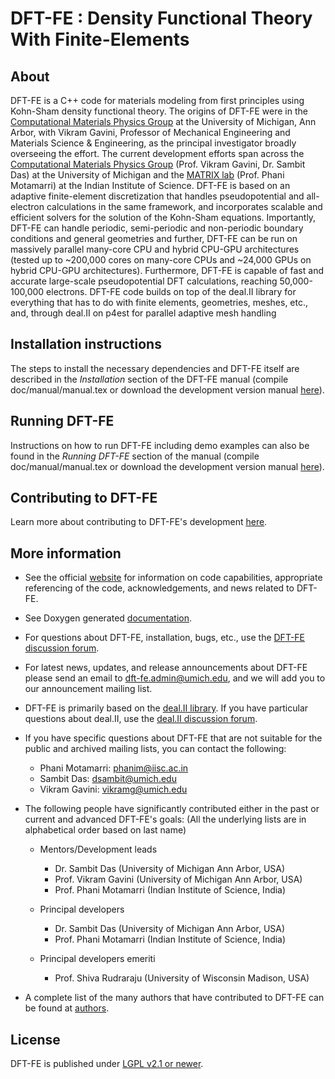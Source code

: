 DFT-FE : Density Functional Theory With Finite-Elements 
=======================================================


About
-----
DFT-FE is a C++ code for materials modeling from first principles using Kohn-Sham density functional theory. The origins of DFT-FE were in the  [Computational Materials Physics Group](http://www-personal.umich.edu/~vikramg) at the University of Michigan, Ann Arbor, with Vikram Gavini, Professor of Mechanical Engineering and Materials Science & Engineering, as the principal investigator broadly overseeing the effort. The current development efforts span across the [Computational Materials Physics Group](http://www-personal.umich.edu/~vikramg) (Prof. Vikram Gavini, Dr. Sambit Das) at the University of Michigan and the [MATRIX lab](http://cds.iisc.ac.in/faculty/phanim/) (Prof. Phani Motamarri) at the Indian Institute of Science. DFT-FE is based on an adaptive finite-element discretization that handles pseudopotential and all-electron calculations in the same framework, and incorporates scalable and efficient solvers for the solution of the Kohn-Sham equations. Importantly, DFT-FE can handle periodic, semi-periodic and non-periodic boundary conditions and general geometries and further, DFT-FE can be run on massively parallel many-core CPU and hybrid CPU-GPU architectures (tested up to ~200,000 cores on many-core CPUs and ~24,000 GPUs on hybrid CPU-GPU architectures). Furthermore, DFT-FE is capable of fast and accurate large-scale pseudopotential DFT calculations, reaching 50,000-100,000 electrons. DFT-FE code builds on top of the deal.II library for everything that has to do with finite elements, geometries, meshes, etc., and, through deal.II on p4est for parallel adaptive mesh handling

Installation instructions
-------------------------

The steps to install the necessary dependencies and DFT-FE itself are described
in the *Installation* section of the DFT-FE manual (compile doc/manual/manual.tex or download the development version manual [here](https://github.com/dftfeDevelopers/dftfe/blob/manual/manual-develop.pdf)). 


Running DFT-FE
--------------

Instructions on how to run DFT-FE including demo examples can also be found in the *Running DFT-FE* section of the manual (compile doc/manual/manual.tex or download the development version manual [here](https://github.com/dftfeDevelopers/dftfe/blob/manual/manual-develop.pdf)). 


Contributing to DFT-FE
----------------------
Learn more about contributing to DFT-FE's development [here](https://github.com/dftfeDevelopers/dftfe/wiki/Contributing).


More information
----------------

 - See the official [website](https://sites.google.com/umich.edu/dftfe) for information on code capabilities, appropriate referencing of the code, acknowledgements, and news related to DFT-FE.
  
 - See Doxygen generated [documentation](https://dftfedevelopers.github.io/dftfe/).

 - For questions about DFT-FE, installation, bugs, etc., use the [DFT-FE discussion forum](https://groups.google.com/forum/#!forum/dftfe-user-group). 

 - For latest news, updates, and release announcements about DFT-FE please send an email to dft-fe.admin@umich.edu, and we will add you to our announcement mailing list.
 
 - DFT-FE is primarily based on the [deal.II library](http://www.dealii.org/). If you have particular questions about deal.II, use the [deal.II discussion forum](https://www.dealii.org/mail.html).
 
 - If you have specific questions about DFT-FE that are not suitable for the public and archived mailing lists, you can contact the following:
    - Phani Motamarri: phanim@iisc.ac.in
    - Sambit Das: dsambit@umich.edu
    - Vikram Gavini: vikramg@umich.edu 

 - The following people have significantly contributed either in the past or current and advanced DFT-FE's goals: (All the underlying lists are in alphabetical order based on last name)
   - Mentors/Development leads
      - Dr. Sambit Das (University of Michigan Ann Arbor, USA)
      - Prof. Vikram Gavini (University of Michigan Ann Arbor, USA)
      - Prof. Phani Motamarri (Indian Institute of Science, India)

   - Principal developers  
       - Dr. Sambit Das (University of Michigan Ann Arbor, USA)
       - Prof. Phani Motamarri (Indian Institute of Science, India)
    
   - Principal developers emeriti
       - Prof. Shiva Rudraraju  (University of Wisconsin Madison, USA)

 - A complete list of the many authors that have contributed to DFT-FE can be found at [authors](https://github.com/dftfeDevelopers/dftfe/blob/publicGithubDevelop/authors).    

License
-------

DFT-FE is published under [LGPL v2.1 or newer](https://github.com/dftfeDevelopers/dftfe/blob/publicGithubDevelop/LICENSE).
